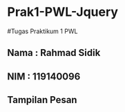 # Prak1-PWL-Jquery
#Tugas Praktikum 1 PWL

## Nama : Rahmad Sidik
## NIM  : 119140096

## Tampilan Pesan

